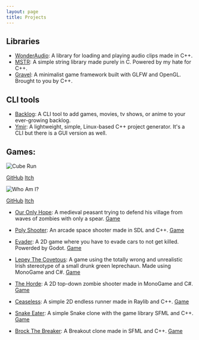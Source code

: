 ```yaml
---
layout: page
title: Projects
---
```


## Libraries

- [WonderAudio](https://github.com/MohamedAG2002/WonderAudio): A library for loading and playing audio clips made in C++.
- [MSTR](https://github.com/MohamedAG2002/MSTR): A simple string library made purely in C. Powered by my hate for C++.
- [Gravel](https://github.com/MohamedAG2002/Gravel): A minimalist game framework built with GLFW and OpenGL. Brought to you by C++.

## CLI tools

- [Backlog](http://github.com/MohamedAG2002/Backlog): A CLI tool to add games, movies, tv shows, or anime to your ever-growing backlog.
- [Ymir](http://github.com/MohamedAG2002/Ymir): A lightweight, simple, Linux-based C++ project generator. It's a CLI but there is a GUI version as well.

## Games:
![Cube Run](https://mohamedag2002/github.io/assets/img/cube_run-3.png "A minimal 3D endless runner made entirely from scratch using OpenGL and C++")

[GitHub](http://github.com/MohamedAG2002/CubeRun) [Itch](https://mohamedag.itch.io/cube-run) 

![Who Am I?](https://mohamedag2002/github.io/assets/img/wai-3.png "A linear story-based 2D side-scroller made with Raylib.")

[GitHub](http://github.com/MohamedAG2002/WhoAmI) [Itch](https://mohamedag.itch.io/who-am-i)

- [Our Only Hope](http://github.com/MohamedAG2002/OurOnlyHope): A medieval peasant trying to defend his village from waves of zombies with only a spear. [Game](https://mohamedag.itch.io/our-only-hope) 

- [Poly Shooter](http://github.com/MohamedAG2002/PolyShooter): An arcade space shooter made in SDL and C++. [Game](https://mohamedag.itch.io/poly-shooter) 

- [Evader](http://github.com/MohamedAG2002/Evader): A 2D game where you have to evade cars to not get killed. Powerded by Godot. [Game](https://mohamedag.itch.io/evader)

- [Lepey The Covetous](http://github.com/MohamedAG2002/Lepey-The-Covetous): A game using the totally wrong and unrealistic Irish stereotype of a small drunk green leprechaun. Made using MonoGame and C#. [Game](https://mohamedag.itch.io/lepey-the-covetous)

- [The Horde](http://github.com/MohamedAG2002/The-Horde): A 2D top-down zombie shooter made in MonoGame and C#. [Game](https://mohamedag.itch.io/the-horde)

- [Ceaseless](http://github.com/MohamedAG2002/Ceaseless): A simple 2D endless runner made in Raylib and C++. [Game](https://mohamedag.itch.io/ceaseless)

- [Snake Eater](http://github.com/MohamedAG2002/Snake-Eater): A simple Snake clone with the game library SFML and C++. [Game](https://mohamedag.itch.io/snake-eater)

- [Brock The Breaker](http://github.com/MohamedAG2002/Brock-The-Breaker): A Breakout clone made in SFML and C++. [Game](https://mohamedag.itch.io/brock-the-breaker)
